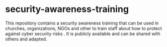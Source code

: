 # security-awareness-training

This repository contains a security awareness training that can be used in churches, organizations, NGOs and other to train staff about how to protect against cyber security risks .
It is publicly available and can be shared with others and adapted.

